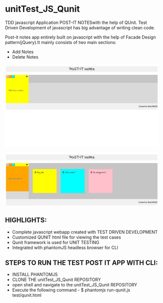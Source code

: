 # unitTest_JS_Qunit
TDD javascript Application POST-IT NOTESwith the help of QUnit. Test Driven Development of javascript has big advantage of writing clean code.



Post-it notes app entirely built on javascript with the help of Facade Design pattern(jQuery).It mainly consists of two main sections:
- Add Notes
- Delete Notes

![beforenotes](https://github.com/haripery/unitTest_JS_Qunit/blob/master/postit1.jpeg)

![afternotes](https://github.com/haripery/unitTest_JS_Qunit/blob/master/postit2.jpeg)

## HIGHLIGHTS:
 - Complete javascript webapp created with TEST DRIVEN DEVELOPMENT
 - Customized QUNIT html file for viewing the test cases
 - Qunit framework is used for UNIT TESTING
 - Integrated with phantomJS headless browser for CLI
 
 
 ## STEPS TO RUN THE TEST POST IT APP WITH CLI:
 - INSTALL PHANTOMJS 
 - CLONE THE unitTest_JS_Qunit REPOSITORY
 - open shell and navigate to the unitTest_JS_Qunit REPOSITORY
 - Execute the following command - $ phantomjs run-qunit.js test/qunit.html
